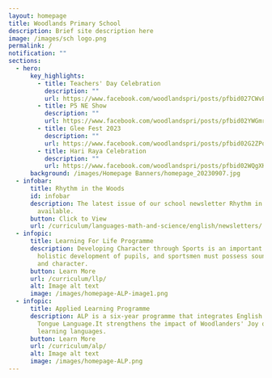 ```yaml
---
layout: homepage
title: Woodlands Primary School
description: Brief site description here
image: /images/sch logo.png
permalink: /
notification: ""
sections:
  - hero:
      key_highlights:
        - title: Teachers' Day Celebration
          description: ""
          url: https://www.facebook.com/woodlandspri/posts/pfbid027CWvEq5i6NoBzWXGzEftQ5LGsV2oLGkaYKr2yUqbNanArpJKw7Ee5LQ4L8XoqisPl
        - title: P5 NE Show
          description: ""
          url: https://www.facebook.com/woodlandspri/posts/pfbid02YWGmrQ99p2NaFMsQkWXpJF7QeD6Gi2koFYSBtrGWwpamRNb8CkCVs5NMgqV7TQNkl
        - title: Glee Fest 2023
          description: ""
          url: https://www.facebook.com/woodlandspri/posts/pfbid02G2ZPq9nfauq5FAiwPGHSbRX234y9rDE3U9Hj9sbnMqLYxUMcCBrFXC3TQCpneTeZl
        - title: Hari Raya Celebration
          description: ""
          url: https://www.facebook.com/woodlandspri/posts/pfbid02WQgXKxddTT5LKjvpH1x3nYvcp57Gknjt2Gh2EeCCD42vkJFAfg6viQMcFgVbRqWcl
      background: /images/Homepage Banners/homepage_20230907.jpg
  - infobar:
      title: Rhythm in the Woods
      id: infobar
      description: The latest issue of our school newsletter Rhythm in the Woods is
        available.
      button: Click to View
      url: /curriculum/languages-math-and-science/english/newsletters/
  - infopic:
      title: Learning For Life Programme
      description: Developing Character through Sports is an important component of
        holistic development of pupils, and sportsmen must possess sound values
        and character.
      button: Learn More
      url: /curriculum/llp/
      alt: Image alt text
      image: /images/homepage-ALP-image1.png
  - infopic:
      title: Applied Learning Programme
      description: ALP is a six-year programme that integrates English and Mother
        Tongue Language.It strengthens the impact of Woodlanders' Joy of
        learning languages.
      button: Learn More
      url: /curriculum/alp/
      alt: Image alt text
      image: /images/homepage-ALP.png
---
```

